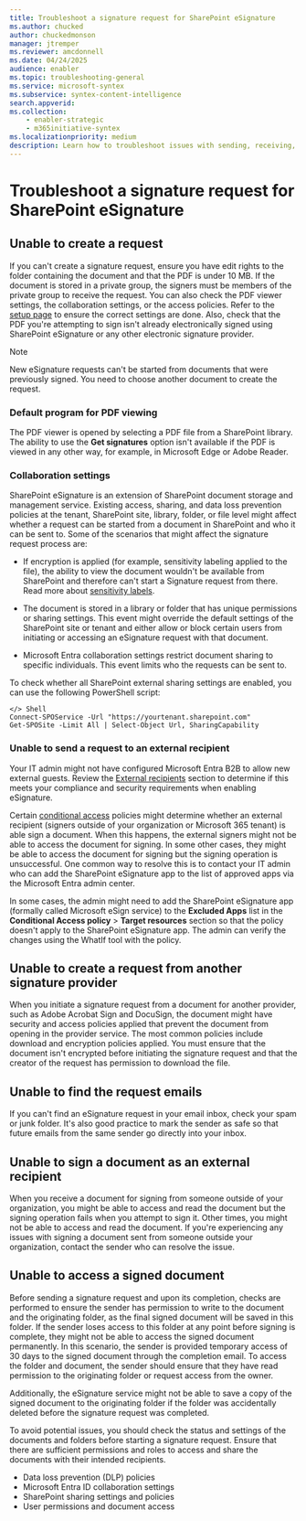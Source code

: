 ```yaml
---
title: Troubleshoot a signature request for SharePoint eSignature
ms.author: chucked
author: chuckedmonson
manager: jtremper
ms.reviewer: amcdonnell
ms.date: 04/24/2025
audience: enabler
ms.topic: troubleshooting-general
ms.service: microsoft-syntex
ms.subservice: syntex-content-intelligence
search.appverid: 
ms.collection: 
    - enabler-strategic
    - m365initiative-syntex
ms.localizationpriority: medium
description: Learn how to troubleshoot issues with sending, receiving, or viewing requests in SharePoint eSignature. 
---
```


# Troubleshoot a signature request for SharePoint eSignature

## Unable to create a request

If you can't create a signature request, ensure you have edit rights to the folder containing the document and that the PDF is under 10 MB. If the document is stored in a private group, the signers must be members of the private group to receive the request. You can also check the PDF viewer settings, the collaboration settings, or the access policies. Refer to the [setup page](/microsoft-365/syntex/esignature-setup) to ensure the correct settings are done. Also, check that the PDF you're attempting to sign isn't already electronically signed using SharePoint eSignature or any other electronic signature provider.

> [!NOTE]
> New eSignature requests can't be started from documents that were previously signed. You need to choose another document to create the request.

### Default program for PDF viewing

The PDF viewer is opened by selecting a PDF file from a SharePoint library. The ability to use the **Get signatures** option isn't available if the PDF is viewed in any other way, for example, in Microsoft Edge or Adobe Reader.

### Collaboration settings

SharePoint eSignature is an extension of SharePoint document storage and management service. Existing access, sharing, and data loss prevention policies at the tenant, SharePoint site, library, folder, or file level might affect whether a request can be started from a document in SharePoint and who it can be sent to. Some of the scenarios that might affect the signature request process are:

- If encryption is applied (for example, sensitivity labeling applied to the file), the ability to view the document wouldn't be available from SharePoint and therefore can't start a Signature request from there. Read more about [sensitivity labels](/purview/sensitivity-labels).

- The document is stored in a library or folder that has unique permissions or sharing settings. This event might override the default settings of the SharePoint site or tenant and either allow or block certain users from initiating or accessing an eSignature request with that document.

- Microsoft Entra collaboration settings restrict document sharing to specific individuals. This event limits who the requests can be sent to.

To check whether all SharePoint external sharing settings are enabled, you can use the following PowerShell script:

~~~
</> Shell
Connect-SPOService -Url "https://yourtenant.sharepoint.com"
Get-SPOSite -Limit All | Select-Object Url, SharingCapability
~~~

### Unable to send a request to an external recipient

Your IT admin might not have configured Microsoft Entra B2B to allow new external guests. Review the [External recipients](esignature-setup.md#external-recipients) section to determine if this meets your compliance and security requirements when enabling eSignature.

Certain [conditional access](/entra/identity/conditional-access/overview) policies might determine whether an external recipient (signers outside of your organization or Microsoft 365 tenant) is able sign a document. When this happens, the external signers might not be able to access the document for signing. In some other cases, they might be able to access the document for signing but the signing operation is unsuccessful. One common way to resolve this is to contact your IT admin who can add the SharePoint eSignature app to the list of approved apps via the Microsoft Entra admin center.

In some cases, the admin might need to add the SharePoint eSignature app (formally called Microsoft eSign service) to the **Excluded Apps** list in the **Conditional Access policy** > **Target resources** section so that the policy doesn't apply to the SharePoint eSignature app. The admin can verify the changes using the WhatIf tool with the policy.

## Unable to create a request from another signature provider

When you initiate a signature request from a document for another provider, such as Adobe Acrobat Sign and DocuSign, the document might have security and access policies applied that prevent the document from opening in the provider service. The most common policies include download and encryption policies applied. You must ensure that the document isn't encrypted before initiating the signature request and that the creator of the request has permission to download the file.  

## Unable to find the request emails

If you can't find an eSignature request in your email inbox, check your spam or junk folder. It's also good practice to mark the sender as safe so that future emails from the same sender go directly into your inbox.

## Unable to sign a document as an external recipient

When you receive a document for signing from someone outside of your organization, you might be able to access and read the document but the signing operation fails when you attempt to sign it. Other times, you might not be able to access and read the document. If you're experiencing any issues with signing a document sent from someone outside your organization, contact the sender who can resolve the issue.

## Unable to access a signed document

Before sending a signature request and upon its completion, checks are performed to ensure the sender has permission to write to the document and the originating folder, as the final signed document will be saved in this folder. If the sender loses access to this folder at any point before signing is complete, they might not be able to access the signed document permanently. In this scenario, the sender is provided temporary access of 30 days to the signed document through the completion email. To access the folder and document, the sender should ensure that they have read permission to the originating folder or request access from the owner.

Additionally, the eSignature service might not be able to save a copy of the signed document to the originating folder if the folder was accidentally deleted before the signature request was completed.

To avoid potential issues, you should check the status and settings of the documents and folders before starting a signature request. Ensure that there are sufficient permissions and roles to access and share the documents with their intended recipients.

- Data loss prevention (DLP) policies
- Microsoft Entra ID collaboration settings
- SharePoint sharing settings and policies
- User permissions and document access
